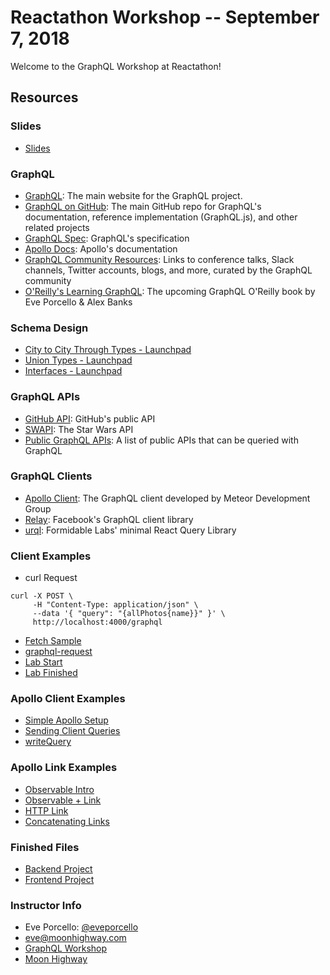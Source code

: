 Reactathon Workshop -- September 7, 2018
============
Welcome to the GraphQL Workshop at Reactathon! 

Resources
-----

### Slides
* [Slides](https://docs.google.com/presentation/d/1DTOvQQyskmvU1OzTh6bEsCROj3VioEHVkopNEq0MMOc/edit?usp=sharing)

### GraphQL
* [GraphQL](http://www.graphql.org): The main website for the GraphQL project.
* [GraphQL on GitHub](https://github.com/graphql/): The main GitHub repo for GraphQL's documentation, reference implementation (GraphQL.js), and other related projects
* [GraphQL Spec](http://facebook.github.io/graphql): GraphQL's specification
* [Apollo Docs](https://www.apollographql.com/docs): Apollo's documentation
* [GraphQL Community Resources](https://graphql.org/community/): Links to conference talks, Slack channels, Twitter accounts, blogs, and more, curated by the GraphQL community
* [O'Reilly's Learning GraphQL](https://www.amazon.com/Learning-GraphQL-Declarative-Fetching-Modern/dp/1492030716): The upcoming GraphQL O'Reilly book by Eve Porcello & Alex Banks

### Schema Design
* [City to City Through Types - Launchpad](https://launchpad.graphql.com/lk3qk3zq7q)
* [Union Types - Launchpad](https://launchpad.graphql.com/r94qxj5q4n)
* [Interfaces - Launchpad](https://launchpad.graphql.com/j8r375km3p)

### GraphQL APIs
* [GitHub API](https://developer.github.com/v4/): GitHub's public API
* [SWAPI](https://graphql.org/swapi-graphql/): The Star Wars API
* [Public GraphQL APIs](https://graphql.org/community): A list of public APIs that can be queried with GraphQL

### GraphQL Clients
* [Apollo Client](https://www.apollographql.com/docs/react/): The GraphQL client developed by Meteor Development Group
* [Relay](https://facebook.github.io/relay/): Facebook's GraphQL client library
* [urql](https://github.com/FormidableLabs/urql): Formidable Labs' minimal React Query Library  

### Client Examples
* curl Request
```
curl -X POST \
     -H "Content-Type: application/json" \
     --data '{ "query": "{allPhotos{name}}" }' \
     http://localhost:4000/graphql
 ```
 
* [Fetch Sample](https://codesandbox.io/s/wy9mq00q9w)
* [graphql-request](https://codesandbox.io/s/4qzq5z2vz0)
* [Lab Start](https://codesandbox.io/s/kmmz8om2xv)
* [Lab Finished](https://codesandbox.io/s/q8l7wp6m0w)

### Apollo Client Examples
* [Simple Apollo Setup](https://codesandbox.io/s/3q245om1q6)
* [Sending Client Queries](https://codesandbox.io/s/4xnkxmnw7w)
* [writeQuery](https://codesandbox.io/s/oo3z008kzy)

### Apollo Link Examples
* [Observable Intro](https://codesandbox.io/s/176q4zpl4)
* [Observable + Link](https://codesandbox.io/s/ql5xqkojyj)
* [HTTP Link](https://codesandbox.io/s/koj24j5l07)
* [Concatenating Links](https://codesandbox.io/s/ql4jlz54yq)

### Finished Files
* [Backend Project](https://github.com/moonhighway/snowtooth)
* [Frontend Project](https://github.com/eveporcello/snowtooth-ui)

### Instructor Info
* Eve Porcello: [@eveporcello](https://twitter.com/eveporcello)
* [eve@moonhighway.com](mailto:eve@moonhighway.com)
* [GraphQL Workshop](https://www.graphqlworkshop.com)
* [Moon Highway](https://www.moonhighway.com)
